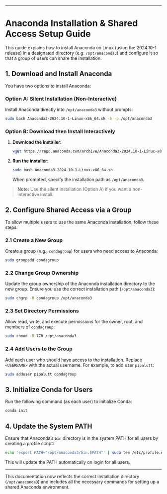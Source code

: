 

---

# Anaconda Installation & Shared Access Setup Guide

This guide explains how to install Anaconda on Linux (using the 2024.10-1 release) in a designated directory (e.g. `/opt/anaconda3`) and configure it so that a group of users can share the installation.

## 1. Download and Install Anaconda

You have two options to install Anaconda:

### Option A: Silent Installation (Non-Interactive)

Install Anaconda directly into `/opt/anaconda3` without prompts:

```bash
sudo bash Anaconda3-2024.10-1-Linux-x86_64.sh -b -p /opt/anaconda3
```

### Option B: Download then Install Interactively

1. **Download the installer:**

   ```bash
   wget https://repo.anaconda.com/archive/Anaconda3-2024.10-1-Linux-x86_64.sh
   ```

2. **Run the installer:**

   ```bash
   sudo bash Anaconda3-2024.10-1-Linux-x86_64.sh
   ```

   When prompted, specify the installation path as `/opt/anaconda3`.

> **Note:** Use the silent installation (Option A) if you want a non-interactive install.

## 2. Configure Shared Access via a Group

To allow multiple users to use the same Anaconda installation, follow these steps:

### 2.1 Create a New Group

Create a group (e.g., `condagroup`) for users who need access to Anaconda:

```bash
sudo groupadd condagroup
```

### 2.2 Change Group Ownership

Update the group ownership of the Anaconda installation directory to the new group. Ensure you use the correct installation path (`/opt/anaconda3`):

```bash
sudo chgrp -R condagroup /opt/anaconda3
```

### 2.3 Set Directory Permissions

Allow read, write, and execute permissions for the owner, root, and members of `condagroup`:

```bash
sudo chmod -R 770 /opt/anaconda3
```

### 2.4 Add Users to the Group

Add each user who should have access to the installation. Replace `<USERNAME>` with the actual username. For example, to add user `pipalutt`:

```bash
sudo adduser pipalutt condagroup
```

## 3. Initialize Conda for Users

Run the following command (as each user) to initialize Conda:

```bash
conda init
```

## 4. Update the System PATH

Ensure that Anaconda’s `bin` directory is in the system PATH for all users by creating a profile script:

```bash
echo 'export PATH="/opt/anaconda3/bin:$PATH"' | sudo tee /etc/profile.d/anaconda.sh
```

This will update the PATH automatically on login for all users.

---

This documentation now reflects the correct installation directory (`/opt/anaconda3`) and includes all the necessary commands for setting up a shared Anaconda environment.
